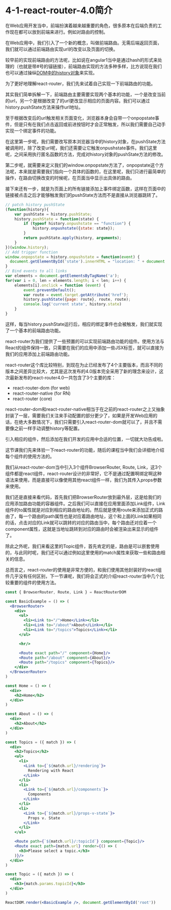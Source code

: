# 4-1-react-router-4.0简介

在Web应用开发当中，前端扮演着越来越重要的角色，很多原本在后端负责的工作现在都可以放到前端来进行。例如对路由的控制。

在Web应用中，我们引入了一个新的概念，叫做前端路由。无需后端返回页面，我们就可以通过前端路由实现url的改变以及页面的切换。

较早前的实现前端路由的方法呢，比如说在angular1当中是通过hash的形式来处理的（也就是带#号的锚链接），前端路由实现的方法多种多样，比方说现在我们也可以通过操纵[DOM中的history对象](https://developer.mozilla.org/zh-CN/docs/DOM/Manipulating_the_browser_history)来实现。

为了更好地理解react-router，我们先来试着自己实现一下前端路由的功能。

其实我们简单拆解一下，前端路由主要需要实现两个基本的功能，一个是改变当前的url，另一个是根据改变了的url更改显示相应的页面内容。我们可以通过history.pushState方法来操作url地址。

至于根据改变后的url触发相关页面变化，浏览器本身会自带一个onpopstate事件，但是只有在我们点击返回或前进按钮时才会正常触发，所以我们需要自己动手实现一个绑定事件的功能。

在这里第一步呢，我们需要改写原本浏览器当中的history对象，在pushState方法被调用时，除了改变url呢，我们还需要让它触发onpushstate事件。我们这里呢，之间采用执行匿名函数的方法，完成对history对象的pushState方法的修改。

第二步呢，就需要来定义我们的window.onpopstate方法了，onpopstate这个方法呢，本来就是需要我们指向一个具体的函数的，在这里呢，我们只进行最简单的操作，在路由切换改变的时候呢，在页面当中显示出具体的路由。

接下来还有一步，就是为页面上的所有链接添加上事件绑定函数，这样在页面中的链接被点击之后才能够触发我们的pushState方法而不是直接从浏览器跳转了。

```js
// patch history pushState
(function(history){
    var pushState = history.pushState;
    history.pushState = function(state) {
        if (typeof history.onpushstate == "function") {
            history.onpushstate({state: state});
        }
        return pushState.apply(history, arguments);
    }
})(window.history);
// Add trigger function
window.onpopstate = history.onpushstate = function(event) {
  document.getElementById('state').innerHTML = "location: " + document.location + ", state: " + JSON.stringify(event.state);
}
// Bind events to all links
var elements = document.getElementsByTagName('a');
for(var i = 0, len = elements.length; i < len; i++) {
    elements[i].onclick = function (event) {
        event.preventDefault();
        var route = event.target.getAttribute('href');
        history.pushState({page: route}, route, route);
        console.log('current state', history.state)
    }
}
```

这样，每当history.pushState运行后，相应的绑定事件也会被触发，我们就实现了一个基本的前端路由功能。

react-router为我们提供了一些预置的可以实现前端路由功能的组件。使用方法与React的组件保持一致，只需要在我们的应用中添加一些JSX标签，就可以直接为我们的应用添加上前端路由功能。

react-router这个库比较特别，到现在为止已经发布了4个主要版本，而且不同的版本之间差异比较大，尤其是这次发布的4.0版本完全采用了新的理念来设计，这次最新发布的react-router4.0一共包含了3个主要的库：

* react-router-dom (for web)
* react-router-native (for RN)
* react-router (core)

react-router-dom和react-router-native相当于在之前的react-router之上又抽象封装了一层，需要我们关注来手动配置的部分更少了，如果是开发Web应用的话，在绝大多数情况下，我们只需要引入react-router-dom就可以了，并且不需要像之前一样手动调整history等配置。

引入相应的组件，然后添加在我们开发的应用中合适的位置，一切就大功告成啦。

这节课我们先来体验一下react-router的功能，随后的课程当中我们会详细地介绍每个组件的使用方法的。

我们从react-router-dom当中引入3个组件BrowserRouter, Route, Link，这3个组件都是react组件，react-router设计的非常好，它不是通过配置啊绑定啊这种语法来使用，而是直接可以像使用其他react组件一样，我们为其传入props参数来使用。

我们还是直接来看代码，首先我们把BrowserRouter放到最外层，这是给我们的应用添加路由功能的容器组件。之后我们可以直接在应用里面添加Link组件，Link组件的to属性就是对应到相应的路由地址的。然后就是使用route来添加正式的路由了，每一个路由的path属性也是对应着路由地址，这个和上面的Link如果相同的话，点击对应的Link就可以跳转的对应的路由当中，每个路由还对应着一个component属性，这就是当地址跳转到对应的路由时会被渲染出来显示的组件了。

除此之外呢，我们来看这里的Topic组件，首先肯定的是，路由是可以嵌套使用的，与此同时呢，我们还可以通过例如这里使用的match属性来获取一些和路由相关的信息。

总而言之，react-router的使用是非常方便的，和我们使用其他封装好的react组件几乎没有任何区别，下一节课呢，我们将会正式的介绍react-router当中几个比较重要的组件的使用方法。

```jsx
const { BrowserRouter, Route, Link } = ReactRouterDOM

const BasicExample = () => (
  <BrowserRouter>
    <div>
      <ul>
        <li><Link to="/">Home</Link></li>
        <li><Link to="/about">About</Link></li>
        <li><Link to="/topics">Topics</Link></li>
      </ul>

      <hr/>

      <Route exact path="/" component={Home}/>
      <Route path="/about" component={About}/>
      <Route path="/topics" component={Topics}/>
    </div>
  </BrowserRouter>
)

const Home = () => (
  <div>
    <h2>Home</h2>
  </div>
)

const About = () => (
  <div>
    <h2>About</h2>
  </div>
)

const Topics = ({ match }) => (
  <div>
    <h2>Topics</h2>
    <ul>
      <li>
        <Link to={`${match.url}/rendering`}>
          Rendering with React
        </Link>
      </li>
      <li>
        <Link to={`${match.url}/components`}>
          Components
        </Link>
      </li>
      <li>
        <Link to={`${match.url}/props-v-state`}>
          Props v. State
        </Link>
      </li>
    </ul>

    <Route path={`${match.url}/:topicId`} component={Topic}/>
    <Route exact path={match.url} render={() => (
      <h3>Please select a topic.</h3>
    )}/>
  </div>
)

const Topic = ({ match }) => (
  <div>
    <h3>{match.params.topicId}</h3>
  </div>
)

ReactDOM.render(<BasicExample />, document.getElementById('root'))
```




